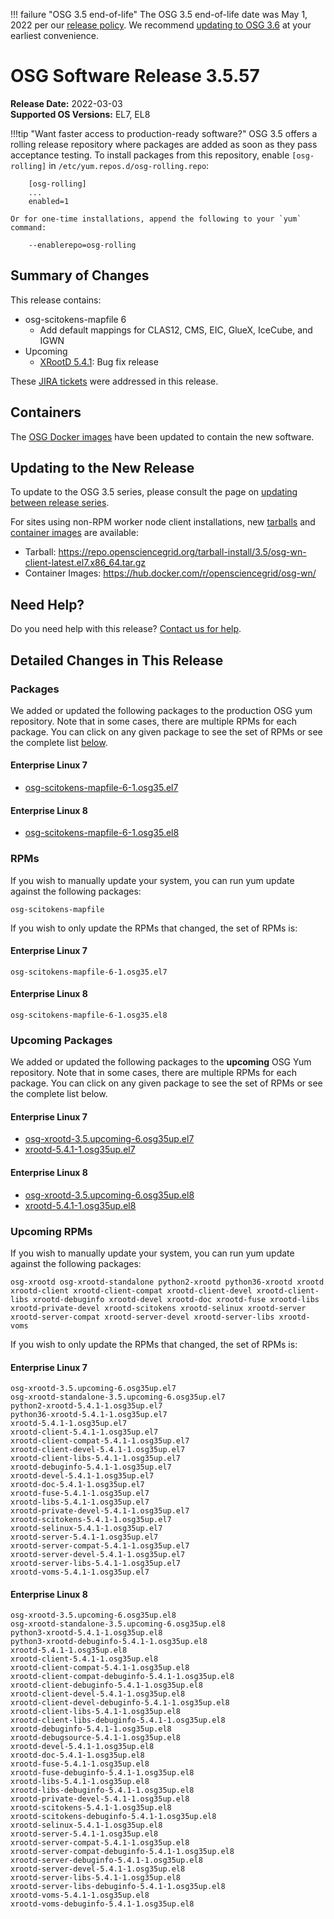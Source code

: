 !!! failure "OSG 3.5 end-of-life"
    The OSG 3.5 end-of-life date was May 1, 2022 per our
    [release policy](https://osg-htc.org/technology/policy/release-series/).
    We recommend
    [updating to OSG 3.6](../updating-to-osg-36.md)
    at your earliest convenience.

OSG Software Release 3.5.57
===========================

**Release Date:** 2022-03-03  
**Supported OS Versions:** EL7, EL8

!!!tip "Want faster access to production-ready software?"
    OSG 3.5 offers a rolling release repository where packages are added as soon as they pass acceptance testing.
    To install packages from this repository, enable `[osg-rolling]` in `/etc/yum.repos.d/osg-rolling.repo`:

        [osg-rolling]
        ...
        enabled=1

    Or for one-time installations, append the following to your `yum` command:

        --enablerepo=osg-rolling

Summary of Changes
------------------

This release contains:

-   osg-scitokens-mapfile 6
    -   Add default mappings for CLAS12, CMS, EIC, GlueX, IceCube, and IGWN
-   Upcoming
    -   [XRootD 5.4.1](https://github.com/xrootd/xrootd/blob/v5.4.1/docs/ReleaseNotes.txt): Bug fix release

These
[JIRA tickets](https://opensciencegrid.atlassian.net/issues/?jql=project%20%3D%20SOFTWARE%20AND%20fixVersion%20in%20(3.5.57%2C3.5.57-upcoming)%20ORDER%20BY%20priority%20DESC%2C%20key%20DESC)
were addressed in this release.

Containers
----------

The [OSG Docker images](https://hub.docker.com/u/opensciencegrid/) have been updated to contain the new software.

Updating to the New Release
---------------------------

To update to the OSG 3.5 series, please consult the page on
[updating between release series](../updating-to-osg-35.md).

For sites using non-RPM worker node client installations, new [tarballs](../../worker-node/install-wn-tarball.md) and
[container images](../../worker-node/using-wn-containers.md) are available:

- Tarball: <https://repo.opensciencegrid.org/tarball-install/3.5/osg-wn-client-latest.el7.x86_64.tar.gz>
- Container Images: <https://hub.docker.com/r/opensciencegrid/osg-wn/>

Need Help?
----------

Do you need help with this release? [Contact us for help](../../common/help.md).

Detailed Changes in This Release
--------------------------------

### Packages

We added or updated the following packages to the production OSG yum repository.
Note that in some cases, there are multiple RPMs for each package.
You can click on any given package to see the set of RPMs or see the complete list [below](#rpms).

#### Enterprise Linux 7

-   [osg-scitokens-mapfile-6-1.osg35.el7](https://koji.chtc.wisc.edu/koji/search?match=glob&type=build&terms=osg-scitokens-mapfile-6-1.osg35.el7)

#### Enterprise Linux 8

-   [osg-scitokens-mapfile-6-1.osg35.el8](https://koji.chtc.wisc.edu/koji/search?match=glob&type=build&terms=osg-scitokens-mapfile-6-1.osg35.el8)

### RPMs

If you wish to manually update your system, you can run yum update against the following packages:

    osg-scitokens-mapfile 

If you wish to only update the RPMs that changed, the set of RPMs is:

#### Enterprise Linux 7

``` file
osg-scitokens-mapfile-6-1.osg35.el7
```

#### Enterprise Linux 8

``` file
osg-scitokens-mapfile-6-1.osg35.el8
```

### Upcoming Packages

We added or updated the following packages to the **upcoming** OSG Yum repository.
Note that in some cases, there are multiple RPMs for each package.
You can click on any given package to see the set of RPMs or see the complete list below.

#### Enterprise Linux 7

-   [osg-xrootd-3.5.upcoming-6.osg35up.el7](https://koji.chtc.wisc.edu/koji/search?match=glob&type=build&terms=osg-xrootd-3.5.upcoming-6.osg35up.el7)
-   [xrootd-5.4.1-1.osg35up.el7](https://koji.chtc.wisc.edu/koji/search?match=glob&type=build&terms=xrootd-5.4.1-1.osg35up.el7)

#### Enterprise Linux 8

-   [osg-xrootd-3.5.upcoming-6.osg35up.el8](https://koji.chtc.wisc.edu/koji/search?match=glob&type=build&terms=osg-xrootd-3.5.upcoming-6.osg35up.el8)
-   [xrootd-5.4.1-1.osg35up.el8](https://koji.chtc.wisc.edu/koji/search?match=glob&type=build&terms=xrootd-5.4.1-1.osg35up.el8)

### Upcoming RPMs

If you wish to manually update your system, you can run yum update against the following packages:

    osg-xrootd osg-xrootd-standalone python2-xrootd python36-xrootd xrootd xrootd-client xrootd-client-compat xrootd-client-devel xrootd-client-libs xrootd-debuginfo xrootd-devel xrootd-doc xrootd-fuse xrootd-libs xrootd-private-devel xrootd-scitokens xrootd-selinux xrootd-server xrootd-server-compat xrootd-server-devel xrootd-server-libs xrootd-voms 

If you wish to only update the RPMs that changed, the set of RPMs is:

#### Enterprise Linux 7

``` file
osg-xrootd-3.5.upcoming-6.osg35up.el7
osg-xrootd-standalone-3.5.upcoming-6.osg35up.el7
python2-xrootd-5.4.1-1.osg35up.el7
python36-xrootd-5.4.1-1.osg35up.el7
xrootd-5.4.1-1.osg35up.el7
xrootd-client-5.4.1-1.osg35up.el7
xrootd-client-compat-5.4.1-1.osg35up.el7
xrootd-client-devel-5.4.1-1.osg35up.el7
xrootd-client-libs-5.4.1-1.osg35up.el7
xrootd-debuginfo-5.4.1-1.osg35up.el7
xrootd-devel-5.4.1-1.osg35up.el7
xrootd-doc-5.4.1-1.osg35up.el7
xrootd-fuse-5.4.1-1.osg35up.el7
xrootd-libs-5.4.1-1.osg35up.el7
xrootd-private-devel-5.4.1-1.osg35up.el7
xrootd-scitokens-5.4.1-1.osg35up.el7
xrootd-selinux-5.4.1-1.osg35up.el7
xrootd-server-5.4.1-1.osg35up.el7
xrootd-server-compat-5.4.1-1.osg35up.el7
xrootd-server-devel-5.4.1-1.osg35up.el7
xrootd-server-libs-5.4.1-1.osg35up.el7
xrootd-voms-5.4.1-1.osg35up.el7
```

#### Enterprise Linux 8

``` file
osg-xrootd-3.5.upcoming-6.osg35up.el8
osg-xrootd-standalone-3.5.upcoming-6.osg35up.el8
python3-xrootd-5.4.1-1.osg35up.el8
python3-xrootd-debuginfo-5.4.1-1.osg35up.el8
xrootd-5.4.1-1.osg35up.el8
xrootd-client-5.4.1-1.osg35up.el8
xrootd-client-compat-5.4.1-1.osg35up.el8
xrootd-client-compat-debuginfo-5.4.1-1.osg35up.el8
xrootd-client-debuginfo-5.4.1-1.osg35up.el8
xrootd-client-devel-5.4.1-1.osg35up.el8
xrootd-client-devel-debuginfo-5.4.1-1.osg35up.el8
xrootd-client-libs-5.4.1-1.osg35up.el8
xrootd-client-libs-debuginfo-5.4.1-1.osg35up.el8
xrootd-debuginfo-5.4.1-1.osg35up.el8
xrootd-debugsource-5.4.1-1.osg35up.el8
xrootd-devel-5.4.1-1.osg35up.el8
xrootd-doc-5.4.1-1.osg35up.el8
xrootd-fuse-5.4.1-1.osg35up.el8
xrootd-fuse-debuginfo-5.4.1-1.osg35up.el8
xrootd-libs-5.4.1-1.osg35up.el8
xrootd-libs-debuginfo-5.4.1-1.osg35up.el8
xrootd-private-devel-5.4.1-1.osg35up.el8
xrootd-scitokens-5.4.1-1.osg35up.el8
xrootd-scitokens-debuginfo-5.4.1-1.osg35up.el8
xrootd-selinux-5.4.1-1.osg35up.el8
xrootd-server-5.4.1-1.osg35up.el8
xrootd-server-compat-5.4.1-1.osg35up.el8
xrootd-server-compat-debuginfo-5.4.1-1.osg35up.el8
xrootd-server-debuginfo-5.4.1-1.osg35up.el8
xrootd-server-devel-5.4.1-1.osg35up.el8
xrootd-server-libs-5.4.1-1.osg35up.el8
xrootd-server-libs-debuginfo-5.4.1-1.osg35up.el8
xrootd-voms-5.4.1-1.osg35up.el8
xrootd-voms-debuginfo-5.4.1-1.osg35up.el8
```

